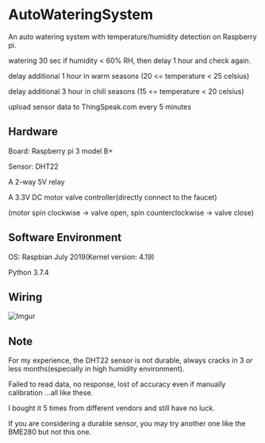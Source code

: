 # AutoWateringSystem
An auto watering system with temperature/humidity detection on Raspberry pi.

watering 30 sec if humidity < 60% RH, then delay 1 hour and check again.

delay additional 1 hour in warm seasons (20 <= temperature < 25 celsius)

delay additional 3 hour in chill seasons (15 <= temperature < 20 celsius)

upload sensor data to ThingSpeak.com every 5 minutes

## Hardware

Board:  Raspberry pi 3 model B+ 

Sensor: DHT22

A 2-way 5V relay

A 3.3V DC motor valve controller(directly connect to the faucet)

(motor spin clockwise → valve open, spin counterclockwise → valve close)

## Software Environment

OS: Raspbian July 2019(Kernel version: 4.19)

Python 3.7.4

## Wiring

![Imgur](https://i.imgur.com/tcpmOL1.png)

## Note

For my experience, the DHT22 sensor is not durable, always cracks in 3 or less months(especially in high humidity environment).

Failed to read data, no response, lost of accuracy even if manually calibration ...all like these.

I bought it 5 times from different vendors and still have no luck.

If you are considering a durable sensor, you may try another one like the BME280 but not this one.
